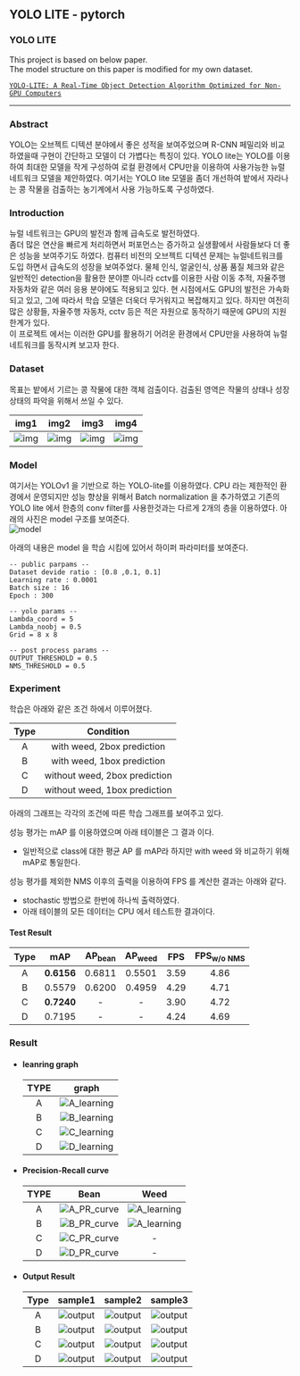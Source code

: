 ## YOLO LITE - pytorch

### YOLO LITE
This project is based on below paper.  
The model structure on this paper is modified for my own dataset.  
   
[`YOLO-LITE: A Real-Time Object Detection Algorithm Optimized for Non-GPU Computers`](https://arxiv.org/pdf/1811.05588)

---  

### Abstract  
YOLO는 오브젝트 디텍션 분야에서 좋은 성적을 보여주었으며 R-CNN 페밀리와 비교 하였을때 구현이 간단하고 모델이 더 가볍다는 특징이 있다.
YOLO lite는 YOLO를 이용하여 최대한 모델을 작게 구성하여 로컬 환경에서 CPU만을 이용하여 사용가능한 뉴럴네트워크 모델을 제안하였다.
여기서는 YOLO lite 모델을 좀더 개선하여 밭에서 자라나는 콩 작물을 검출하는 농기계에서 사용 가능하도록 구성하였다.
  
### Introduction  
뉴럴 네트워크는 GPU의 발전과 함께 급속도로 발전하였다.  
좀더 많은 연산을 빠르게 처리하면서 퍼포먼스는 증가하고 실생활에서 사람들보다 더 좋은 성능을 보여주기도 하였다.
컴퓨터 비전의 오브젝트 디텍션 문제는 뉴럴네트워크를 도입 하면서 급속도의 성장을 보여주었다.
물체 인식, 얼굴인식, 상품 품질 체크와 같은 일반적인 detection을 활용한 분야뿐 아니라 cctv를 이용한 사람 이동 추적,  자율주행 자동차와 같은 여러 응용 분야에도  적용되고 있다. 
현 시점에서도 GPU의 발전은 가속화 되고 있고, 그에 따라서 학습 모델은 더욱더 무거워지고  복잡해지고 있다.
하지만 여전히 많은 상황들, 자율주행 자동차, cctv 등은 적은 자원으로 동작하기 때문에 GPU의 지원 한계가 있다.   
이 프로젝트 에서는 이러한 GPU를 활용하기 어려운 환경에서 CPU만을 사용하여 뉴럴네트워크를 동작시켜 보고자 한다.
  
### Dataset  
목표는 밭에서 기르는 콩 작물에 대한 객체 검출이다. 검출된 영역은  작물의 상태나 성장 상태의 파악을 위해서 쓰일 수 있다.  
  
img1|img2|img3|img4
:----:|:----:|:----:|:----:
![img](https://raw.githubusercontent.com/hololee/YOLO_LITE/master/data/bean_leaf/images/a1.png)|![img](https://raw.githubusercontent.com/hololee/YOLO_LITE/master/data/bean_leaf/images/a2.png)|![img](https://raw.githubusercontent.com/hololee/YOLO_LITE/master/data/bean_leaf/images/a3.png)|![img](https://raw.githubusercontent.com/hololee/YOLO_LITE/master/data/bean_leaf/images/a4.png)


  
### Model   
여기서는 YOLOv1 을 기반으로 하는 YOLO-lite를 이용하였다. CPU 라는 제한적인 환경에서 운영되지만  성능 향상을 위해서 Batch normalization 을 추가하였고 기존의 YOLO lite 에서 한층의 conv filter를 사용한것과는 다르게 2개의 층을 이용하였다.
아래의 사진은 model 구조를 보여준다.  
![model](https://raw.githubusercontent.com/hololee/YOLO_LITE/master/models/model.jpg)  
  

아래의 내용은 model 을 학습 시킴에 있어서 하이퍼 파라미터를 보여준다.

~~~
-- public parpams --
Dataset devide ratio : [0.8 ,0.1, 0.1]
Learning rate : 0.0001
Batch size : 16
Epoch : 300

-- yolo params --
Lambda_coord = 5
Lambda_noobj = 0.5
Grid = 8 x 8

-- post process params --
OUTPUT_THRESHOLD = 0.5
NMS_THRESHOLD = 0.5
~~~

  
### Experiment
학습은 아래와 같은 조건 하에서 이루어졌다.      

Type | Condition
:----:|:----:
A | with weed, 2box prediction
B | with weed, 1box prediction  
C | without weed, 2box prediction  
D | without weed, 1box prediction  

아래의 그래프는 각각의 조건에 따른 학습 그래프를 보여주고 있다.

성능 평가는 mAP 를 이용하였으며 아래 테이블은 그 결과 이다.  
- 일반적으로 class에 대한 평균 AP 를 mAP라 하지만 with weed 와 비교하기 위해 mAP로 통일한다.  

성능 평가를 제외한 NMS 이후의 출력을 이용하여 FPS 를 계산한 결과는 아래와 같다.
- stochastic 방법으로 한번에 하나씩 출력하였다.
- 아래 테이블의 모든 데이터는 CPU 에서 테스트한 결과이다.
  
#### Test Result
Type|mAP|AP<sub>bean</sub>|AP<sub>weed</sub>|FPS|FPS<sub>w/o NMS</sub>
:----:|:----:|:----:|:----:|:----:|:----:
A |**0.6156**|0.6811|0.5501|3.59|4.86
B |0.5579|0.6200|0.4959|4.29|4.71
C | **0.7240**|-|-|3.90|4.72|
D |0.7195|-|-|4.24|4.69|
  
### Result 

- #### leanring graph
    TYPE|graph| 
    :----:|:----:
    A |![A_learning](https://raw.githubusercontent.com/hololee/YOLO_LITE/master/output/bean_leaf/learning_graph(weed%2C%202boxes).png)
    B |![B_learning](https://raw.githubusercontent.com/hololee/YOLO_LITE/master/output/bean_leaf/learning_graph(weed%2C%201boxes).png)
    C |![C_learning](https://raw.githubusercontent.com/hololee/YOLO_LITE/master/output/bean_leaf_noweed/learning_graph(noweed%2C%202boxes).png)
    D |![D_learning](https://raw.githubusercontent.com/hololee/YOLO_LITE/master/output/bean_leaf_noweed/learning_graph(noweed%2C%201boxes).png)  
  
  
- #### Precision-Recall curve
    TYPE|Bean|Weed 
    :----:|:----:|:----:
    A |![A_PR_curve](https://raw.githubusercontent.com/hololee/YOLO_LITE/master/output/bean_leaf/precision_recall_curve_Bean(weed%2C%202boxes).png)|![A_learning](https://raw.githubusercontent.com/hololee/YOLO_LITE/master/output/bean_leaf/precision_recall_curve_Weed(weed%2C%202boxes).png)
    B |![B_PR_curve](https://raw.githubusercontent.com/hololee/YOLO_LITE/master/output/bean_leaf/precision_recall_curve_Bean(weed%2C%201boxes).png)|![A_learning](https://raw.githubusercontent.com/hololee/YOLO_LITE/master/output/bean_leaf/precision_recall_curve_Weed(weed%2C%201boxes).png)
    C |![C_PR_curve](https://raw.githubusercontent.com/hololee/YOLO_LITE/master/output/bean_leaf_noweed/precision_recall_curve(noweed%2C%202boxes).png)|-
    D |![D_PR_curve](https://raw.githubusercontent.com/hololee/YOLO_LITE/master/output/bean_leaf_noweed/precision_recall_curve(noweed%2C%201boxes).png)|-
  
  
- #### Output Result
    Type|sample1|sample2|sample3
    :----:|:----:|:----:|:----:
    A|![output](https://raw.githubusercontent.com/hololee/YOLO_LITE/master/output/A_2.png)|![output](https://raw.githubusercontent.com/hololee/YOLO_LITE/master/output/A_3.png)|![output](https://raw.githubusercontent.com/hololee/YOLO_LITE/master/output/A_4.png)
    B|![output](https://raw.githubusercontent.com/hololee/YOLO_LITE/master/output/B_2.png)|![output](https://raw.githubusercontent.com/hololee/YOLO_LITE/master/output/B_3.png)|![output](https://raw.githubusercontent.com/hololee/YOLO_LITE/master/output/B_4.png)
    C|![output](https://raw.githubusercontent.com/hololee/YOLO_LITE/master/output/C_2.png)|![output](https://raw.githubusercontent.com/hololee/YOLO_LITE/master/output/C_3.png)|![output](https://raw.githubusercontent.com/hololee/YOLO_LITE/master/output/C_4.png)
    D|![output](https://raw.githubusercontent.com/hololee/YOLO_LITE/master/output/D_2.png)|![output](https://raw.githubusercontent.com/hololee/YOLO_LITE/master/output/D_3.png)|![output](https://raw.githubusercontent.com/hololee/YOLO_LITE/master/output/D_4.png)
      



